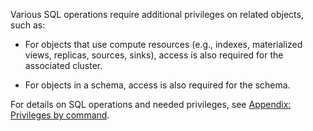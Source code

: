 Various SQL operations require additional privileges on related objects, such
as:

- For objects that use compute resources (e.g., indexes, materialized views,
  replicas, sources, sinks), access is also required for the associated cluster.

- For objects in a schema, access is also required for the schema.

For details on SQL operations and needed privileges, see [Appendix: Privileges
by command](/security/appendix-command-privileges/).
